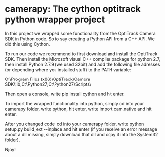 # camerapy: The cython optitrack python wrapper project

In this project we wrapped some functionality from the OptiTrack Camera SDK
in Python code. So to say creating a Python API from a C++ API.
We did this using Cython.

To run our code we recommend to first download and install the OptiTrack SDK.
Then install the Microsoft visual C++ compiler package for python 2.7, 
then install Python 2.7.9 (we used 32bit) and add the following file adresses
(or depending where you installed stuff) to the PATH variable:

C:\Program Files (x86)\OptiTrack\Camera SDK\lib;C:\Python27\;C:\Python27\Scripts\

Then open a console, write pip install cython and hit enter.


To import the wrapped functionality into python, simply cd into your camerapy
folder, write python, hit enter, write import cam.native and hit enter.

After you changed code, cd into your camerapy folder, write python setup.py build_ext --inplace 
and hit enter (if you receive an error message about a dll missing, simply download that dll and
copy it into the System32 folder).

Njoy!
